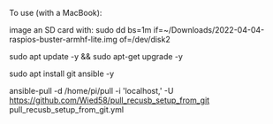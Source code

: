 To use (with a MacBook):

image an SD card with: sudo dd bs=1m if=~/Downloads/2022-04-04-raspios-buster-armhf-lite.img of=/dev/disk2

sudo apt update  -y &&  sudo apt-get upgrade  -y

sudo apt install git ansible -y

ansible-pull -d /home/pi/pull -i 'localhost,' -U https://github.com/Wied58/pull_recusb_setup_from_git pull_recusb_setup_from_git.yml 

